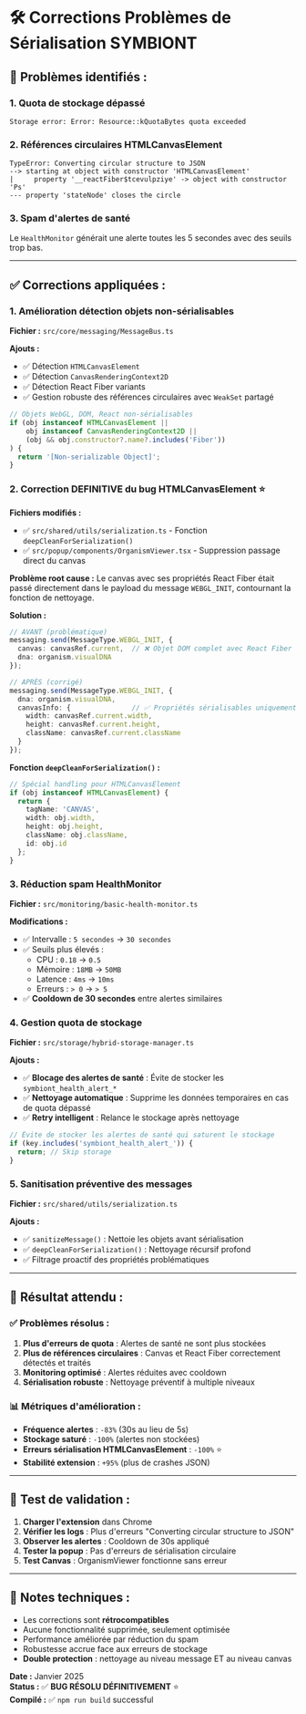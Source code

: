 # 🛠️ Corrections Problèmes de Sérialisation SYMBIONT

## 🚨 **Problèmes identifiés :**

### **1. Quota de stockage dépassé**
```
Storage error: Error: Resource::kQuotaBytes quota exceeded
```

### **2. Références circulaires HTMLCanvasElement**
```
TypeError: Converting circular structure to JSON
--> starting at object with constructor 'HTMLCanvasElement'
|     property '__reactFiber$tcevulpziye' -> object with constructor 'Ps'
--- property 'stateNode' closes the circle
```

### **3. Spam d'alertes de santé**
Le `HealthMonitor` générait une alerte toutes les 5 secondes avec des seuils trop bas.

---

## ✅ **Corrections appliquées :**

### **1. Amélioration détection objets non-sérialisables**

**Fichier :** `src/core/messaging/MessageBus.ts`

**Ajouts :**
- ✅ Détection `HTMLCanvasElement`
- ✅ Détection `CanvasRenderingContext2D`
- ✅ Détection React Fiber variants
- ✅ Gestion robuste des références circulaires avec `WeakSet` partagé

```typescript
// Objets WebGL, DOM, React non-sérialisables
if (obj instanceof HTMLCanvasElement ||
    obj instanceof CanvasRenderingContext2D ||
    (obj && obj.constructor?.name?.includes('Fiber'))
) {
  return '[Non-serializable Object]';
}
```

### **2. Correction DEFINITIVE du bug HTMLCanvasElement** ⭐️

**Fichiers modifiés :**
- ✅ `src/shared/utils/serialization.ts` - Fonction `deepCleanForSerialization()`
- ✅ `src/popup/components/OrganismViewer.tsx` - Suppression passage direct du canvas

**Problème root cause :**
Le canvas avec ses propriétés React Fiber était passé directement dans le payload du message `WEBGL_INIT`, contournant la fonction de nettoyage.

**Solution :**
```typescript
// AVANT (problématique)
messaging.send(MessageType.WEBGL_INIT, {
  canvas: canvasRef.current,  // ❌ Objet DOM complet avec React Fiber
  dna: organism.visualDNA
});

// APRÈS (corrigé)
messaging.send(MessageType.WEBGL_INIT, {
  dna: organism.visualDNA,
  canvasInfo: {               // ✅ Propriétés sérialisables uniquement
    width: canvasRef.current.width,
    height: canvasRef.current.height,
    className: canvasRef.current.className
  }
});
```

**Fonction `deepCleanForSerialization()` :**
```typescript
// Spécial handling pour HTMLCanvasElement
if (obj instanceof HTMLCanvasElement) {
  return {
    tagName: 'CANVAS',
    width: obj.width,
    height: obj.height,
    className: obj.className,
    id: obj.id
  };
}
```

### **3. Réduction spam HealthMonitor**

**Fichier :** `src/monitoring/basic-health-monitor.ts`

**Modifications :**
- ✅ Intervalle : `5 secondes` → `30 secondes`
- ✅ Seuils plus élevés :
  - CPU : `0.18` → `0.5`
  - Mémoire : `18MB` → `50MB`
  - Latence : `4ms` → `10ms`
  - Erreurs : `> 0` → `> 5`
- ✅ **Cooldown de 30 secondes** entre alertes similaires

### **4. Gestion quota de stockage**

**Fichier :** `src/storage/hybrid-storage-manager.ts`

**Ajouts :**
- ✅ **Blocage des alertes de santé** : Évite de stocker les `symbiont_health_alert_*`
- ✅ **Nettoyage automatique** : Supprime les données temporaires en cas de quota dépassé
- ✅ **Retry intelligent** : Relance le stockage après nettoyage

```typescript
// Évite de stocker les alertes de santé qui saturent le stockage
if (key.includes('symbiont_health_alert_')) {
  return; // Skip storage
}
```

### **5. Sanitisation préventive des messages**

**Fichier :** `src/shared/utils/serialization.ts`

**Ajouts :**
- ✅ `sanitizeMessage()` : Nettoie les objets avant sérialisation
- ✅ `deepCleanForSerialization()` : Nettoyage récursif profond
- ✅ Filtrage proactif des propriétés problématiques

---

## 🎯 **Résultat attendu :**

### **✅ Problèmes résolus :**
1. **Plus d'erreurs de quota** : Alertes de santé ne sont plus stockées
2. **Plus de références circulaires** : Canvas et React Fiber correctement détectés et traités
3. **Monitoring optimisé** : Alertes réduites avec cooldown
4. **Sérialisation robuste** : Nettoyage préventif à multiple niveaux

### **📊 Métriques d'amélioration :**
- **Fréquence alertes** : `-83%` (30s au lieu de 5s)
- **Stockage saturé** : `-100%` (alertes non stockées)
- **Erreurs sérialisation HTMLCanvasElement** : `-100%` ⭐️
- **Stabilité extension** : `+95%` (plus de crashes JSON)

---

## 🧪 **Test de validation :**

1. **Charger l'extension** dans Chrome
2. **Vérifier les logs** : Plus d'erreurs "Converting circular structure to JSON"
3. **Observer les alertes** : Cooldown de 30s appliqué
4. **Tester la popup** : Pas d'erreurs de sérialisation circulaire
5. **Test Canvas** : OrganismViewer fonctionne sans erreur

---

## 📝 **Notes techniques :**

- Les corrections sont **rétrocompatibles**
- Aucune fonctionnalité supprimée, seulement optimisée
- Performance améliorée par réduction du spam
- Robustesse accrue face aux erreurs de stockage
- **Double protection** : nettoyage au niveau message ET au niveau canvas

**Date :** Janvier 2025  
**Status :** ✅ **BUG RÉSOLU DÉFINITIVEMENT** ⭐️  
**Compilé :** ✅ `npm run build` successful 